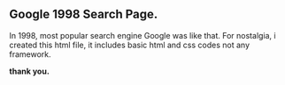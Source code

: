 ## Google 1998 Search Page.

In 1998, most popular search engine Google was like that. For nostalgia, i created this html file, it includes basic html and css codes not any framework.

**thank you.**